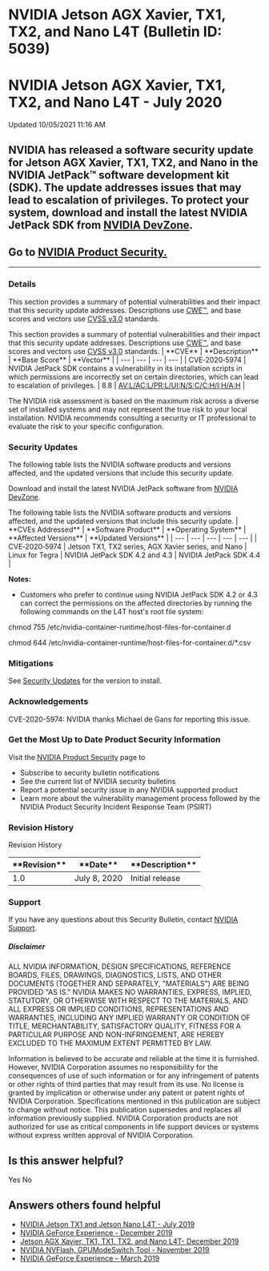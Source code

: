# NVIDIA Jetson AGX Xavier, TX1, TX2, and Nano L4T (Bulletin ID: 5039)



 NVIDIA Jetson AGX Xavier, TX1, TX2, and Nano L4T - July 2020
===============================================================================




 Updated 10/05/2021 11:16 AM



NVIDIA has released a software security update for Jetson AGX Xavier, TX1, TX2, and Nano in the NVIDIA JetPack™ software development kit (SDK). The update addresses issues that may lead to escalation of privileges. To protect your system, download and install the latest NVIDIA JetPack SDK from [NVIDIA DevZone](https://developer.nvidia.com/embedded/downloads).
-------------------------------------------------------------------------------------------------------------------------------------------------------------------------------------------------------------------------------------------------------------------------------------------------------------------------------------------------------------------------


Go to [NVIDIA Product Security.](https://www.nvidia.com/product-security/)
--------------------------------------------------------------------------






---




### Details


This section provides a summary of potential vulnerabilities and their impact that this security update addresses. Descriptions use [CWE™](https://cwe.mitre.org/), and base scores and vectors use [CVSS v3.0](https://www.first.org/cvss/v3.0/user-guide) standards.




This section provides a summary of potential vulnerabilities and their impact that this security update addresses. Descriptions use [CWE™](https://cwe.mitre.org/), and base scores and vectors use [CVSS v3.0](https://www.first.org/cvss/v3.0/user-guide) standards.
| \*\*CVE\*\* | \*\*Description\*\* | \*\*Base Score\*\* | \*\*Vector\*\* |
| --- | --- | --- | --- |
| CVE‑2020‑5974 | NVIDIA JetPack SDK contains a vulnerability in its installation scripts in which permissions are incorrectly set on certain directories, which can lead to escalation of privileges. | 8.8 | [AV:L/AC:L/PR:L/UI:N/S:C/C:H/I:H/A:H](https://nvd.nist.gov/vuln-metrics/cvss/v3-calculator?vector=AV:L/AC:L/PR:L/UI:N/S:C/C:H/I:H/A:H) |


The NVIDIA risk assessment is based on the maximum risk across a diverse set of installed systems and may not represent the true risk to your local installation. NVIDIA recommends consulting a security or IT professional to evaluate the risk to your specific configuration.


### Security Updates


The following table lists the NVIDIA software products and versions affected, and the updated versions that include this security update.


Download and install the latest NVIDIA JetPack software from [NVIDIA DevZone](https://developer.nvidia.com/embedded/downloads).




The following table lists the NVIDIA software products and versions affected, and the updated versions that include this security update.
| \*\*CVEs Addressed\*\* | \*\*Software Product\*\* | \*\*Operating System\*\* | \*\*Affected Versions\*\* | \*\*Updated Versions\*\* |
| --- | --- | --- | --- | --- |
| CVE‑2020‑5974 | Jetson TX1, TX2 series, AGX Xavier series, and Nano | Linux for Tegra | NVIDIA JetPack SDK 4.2 and 4.3 | NVIDIA JetPack SDK 4.4 |


**Notes:**


* Customers who prefer to continue using NVIDIA JetPack SDK 4.2 or 4.3 can correct the permissions on the affected directories by running the following commands on the L4T host's root file system:


chmod 755 /etc/nvidia-container-runtime/host-files-for-container.d


chmod 644 /etc/nvidia-container-runtime/host-files-for-container.d/\*.csv


### Mitigations


See [Security Updates](#security-updates) for the version to install.


### Acknowledgements


CVE-2020-5974: NVIDIA thanks Michael de Gans for reporting this issue.


### Get the Most Up to Date Product Security Information


Visit the [NVIDIA Product Security](https://www.nvidia.com/security) page to


* Subscribe to security bulletin notifications
* See the current list of NVIDIA security bulletins
* Report a potential security issue in any NVIDIA supported product
* Learn more about the vulnerability management process followed by the NVIDIA Product Security Incident Response Team (PSIRT)


### Revision History





Revision History





| \*\*Revision\*\* | \*\*Date\*\* | \*\*Description\*\* |
| --- | --- | --- |
| 1.0 | July 8, 2020 | Initial release |



### Support


If you have any questions about this Security Bulletin, contact [NVIDIA Support](https://www.nvidia.com/object/support.html).


##### Disclaimer


ALL NVIDIA INFORMATION, DESIGN SPECIFICATIONS, REFERENCE BOARDS, FILES, DRAWINGS, DIAGNOSTICS, LISTS, AND OTHER DOCUMENTS (TOGETHER AND SEPARATELY, "MATERIALS") ARE BEING PROVIDED "AS IS." NVIDIA MAKES NO WARRANTIES, EXPRESS, IMPLIED, STATUTORY, OR OTHERWISE WITH RESPECT TO THE MATERIALS, AND ALL EXPRESS OR IMPLIED CONDITIONS, REPRESENTATIONS AND WARRANTIES, INCLUDING ANY IMPLIED WARRANTY OR CONDITION OF TITLE, MERCHANTABILITY, SATISFACTORY QUALITY, FITNESS FOR A PARTICULAR PURPOSE AND NON-INFRINGEMENT, ARE HEREBY EXCLUDED TO THE MAXIMUM EXTENT PERMITTED BY LAW.


Information is believed to be accurate and reliable at the time it is furnished. However, NVIDIA Corporation assumes no responsibility for the consequences of use of such information or for any infringement of patents or other rights of third parties that may result from its use. No license is granted by implication or otherwise under any patent or patent rights of NVIDIA Corporation. Specifications mentioned in this publication are subject to change without notice. This publication supersedes and replaces all information previously supplied. NVIDIA Corporation products are not authorized for use as critical components in life support devices or systems without express written approval of NVIDIA Corporation.










Is this answer helpful?
-----------------------



Yes
No







Answers others found helpful
----------------------------


* [ NVIDIA Jetson TX1 and Jetson Nano L4T - July 2019](/app/answers/detail/a_id/4835/related/1)
* [ NVIDIA GeForce Experience - December 2019](/app/answers/detail/a_id/4954/related/1)
* [ Jetson AGX Xavier, TK1, TX1, TX2, and Nano L4T- December 2019](/app/answers/detail/a_id/4910/related/1)
* [ NVIDIA NVFlash, GPUModeSwitch Tool - November 2019](/app/answers/detail/a_id/4928/related/1)
* [ NVIDIA GeForce Experience – March 2019](/app/answers/detail/a_id/4784/related/1)








